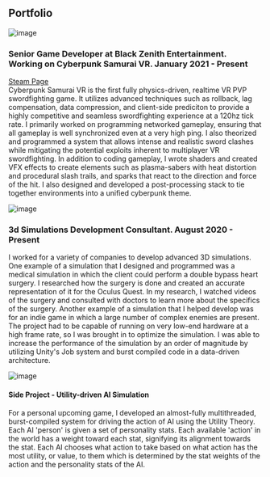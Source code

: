 ## Portfolio

![image](https://user-images.githubusercontent.com/104055906/164170419-55963c97-68f1-4a7c-9d99-e7bfe6e84b17.png)

### Senior Game Developer at Black Zenith Entertainment. Working on Cyberpunk Samurai VR. January 2021 - Present
[Steam Page](https://store.steampowered.com/app/1727900/Cyberpunk_Samurai_VR/)  
Cyberpunk Samurai VR is the first fully physics-driven, realtime VR PVP swordfighting game. It utilizes advanced techniques such as rollback, lag compensation, data compression, and client-side prediciton to provide a highly competitive and seamless swordfighting experience at a 120hz tick rate. I primarily worked on programming networked gameplay, ensuring that all gameplay is well synchronized even at a very high ping. I also theorized and programmed a system that allows intense and realistic sword clashes while mitigating the potential exploits inherent to multiplayer VR swordfighting. 
In addition to coding gameplay, I wrote shaders and created VFX effects to create elements such as plasma-sabers with heat distortion and procedural slash trails, and sparks that react to the direction and force of the hit. I also designed and developed a post-processing stack to tie together environments into a unified cyberpunk theme.  


![image](https://user-images.githubusercontent.com/104055906/164170349-f7d30536-5778-4667-9575-de88f2b87929.png)


### 3d Simulations Development Consultant. August 2020 - Present
I worked for a variety of companies to develop advanced 3D simulations. One example of a simulation that I designed and programmed was a medical simulation in which the client could perform a double bypass heart surgery. I researched how the surgery is done and created an accurate representation of it for the Oculus Quest. In my research, I watched videos of the surgery and consulted with doctors to learn more about the specifics of the surgery. Another example of a simulation that I helped develop was for an indie game in which a large number of complex enemies are present. The project had to be capable of running on very low-end hardware at a high frame rate, so I was brought in to optimize the simulation. I was able to increase the performance of the simulation by an order of magnitude by utilizing Unity's Job system and burst compiled code in a data-driven architecture.

![image](https://user-images.githubusercontent.com/104055906/164169867-1e0b32b7-b4e6-4aac-98da-f466f56d7e91.png)


#### Side Project - Utility-driven AI Simulation
For a personal upcoming game, I developed an almost-fully multithreaded, burst-compiled system for driving the action of AI using the Utility Theory. Each AI 'person' is given a set of personality stats. Each available 'action' in the world has a weight toward each stat, signifying its alignment towards the stat. Each AI chooses what action to take based on what action has the most utility, or value, to them which is determined by the stat weights of the action and the personality stats of the AI.
